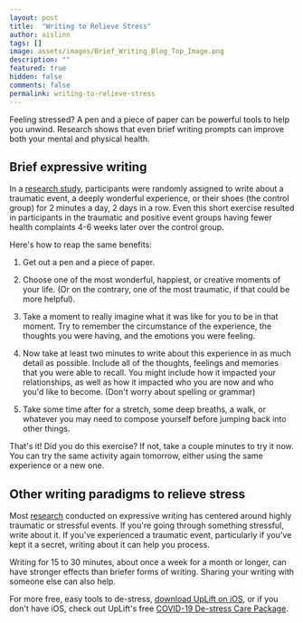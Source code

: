 ```yaml
---
layout: post
title:  "Writing to Relieve Stress"
author: aislinn
tags: []
image: assets/images/Brief_Writing_Blog_Top_Image.png
description: ""
featured: true
hidden: false
comments: false
permalink: writing-to-relieve-stress
---
```


Feeling stressed? A pen and a piece of paper can be powerful tools to help you unwind. Research shows that even brief writing prompts can improve both your mental and physical health.

## Brief expressive writing
In a [research study](https://pdfs.semanticscholar.org/5d44/60d7c5afaede2b79e52dd94926b9dd079fb8.pdf), participants were randomly assigned to write about a traumatic event, a deeply wonderful experience, or their shoes (the control group) for 2 minutes a day, 2 days in a row. Even this short exercise resulted in participants in the traumatic and positive event groups having fewer health complaints 4-6 weeks later over the control group.

Here's how to reap the same benefits:

1. Get out a pen and a piece of paper.

2. Choose one of the most wonderful, happiest, or creative moments of your life. (Or on the contrary, one of the most traumatic, if that could be more helpful).

3. Take a moment to really imagine what it was like for you to be in that moment. Try to remember the circumstance of the experience, the thoughts you were having, and the emotions you were feeling.

4. Now take at least two minutes to write about this experience in as much detail as possible. Include all of the thoughts, feelings and memories that you were able to recall. You might include how it impacted your relationships, as well as how it impacted who you are now and who you'd like to become. (Don't worry about spelling or grammar)

5. Take some time after for a stretch, some deep breaths, a walk, or whatever you may need to compose yourself before jumping back into other things.

That's it! Did you do this exercise? If not, take a couple minutes to try it now. You can try the same activity again tomorrow, either using the same experience or a new one.

## Other writing paradigms to relieve stress
Most [research](https://www.amherst.edu/system/files/media/1253/Pennebaker%2520%25281997%2529.pdf) conducted on expressive writing has centered around highly traumatic or stressful events. If you're going through something stressful, write about it. If you've experienced a traumatic event, particularly if you've kept it a secret, writing about it can help you process.

Writing for 15 to 30 minutes, about once a week for a month or longer, can have stronger effects than briefer forms of writing. Sharing your writing with someone else can also help.

<div class='grey_box'>
For more free, easy tools to de-stress, <a href="https://apps.apple.com/us/app/uplift-depression-anxiety/id1467988544?ls=1">download UpLift on iOS</a>, or if you don't have iOS, check out UpLift's free <a href="https://launch.uplift.app/COVID-19-web?platform=web">COVID-19 De-stress Care Package</a>.
</div>
